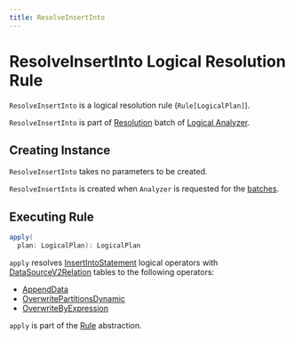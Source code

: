```yaml
---
title: ResolveInsertInto
---
```


# ResolveInsertInto Logical Resolution Rule

`ResolveInsertInto` is a logical resolution rule (`Rule[LogicalPlan]`).

`ResolveInsertInto` is part of [Resolution](../Analyzer.md#Resolution) batch of [Logical Analyzer](../Analyzer.md).

## Creating Instance

`ResolveInsertInto` takes no parameters to be created.

`ResolveInsertInto` is created when `Analyzer` is requested for the [batches](../Analyzer.md#batches).

## <span id="apply"> Executing Rule

```scala
apply(
  plan: LogicalPlan): LogicalPlan
```

`apply` resolves [InsertIntoStatement](../logical-operators/InsertIntoStatement.md) logical operators with [DataSourceV2Relation](../logical-operators/DataSourceV2Relation.md) tables to the following operators:

* [AppendData](../logical-operators/AppendData.md)
* [OverwritePartitionsDynamic](../logical-operators/OverwritePartitionsDynamic.md)
* [OverwriteByExpression](../logical-operators/OverwriteByExpression.md)

`apply` is part of the [Rule](../catalyst/Rule.md#apply) abstraction.
